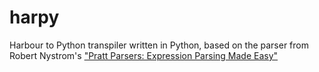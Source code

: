 # harpy

Harbour to Python transpiler written in Python, based on the parser from Robert Nystrom's
["Pratt Parsers: Expression Parsing Made Easy"](https://journal.stuffwithstuff.com/2011/03/19/pratt-parsers-expression-parsing-made-easy/)
